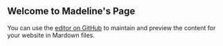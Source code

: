 ## Welcome to Madeline's Page

You can use the [editor on GitHub](https://github.com/mmadet/mmadet.github.io/edit/master/index.md) to maintain and preview the content for your website in Mardown files.


